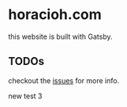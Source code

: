 # horacioh.com

this website is built with Gatsby.

## TODOs

checkout the [issues](https://github.com/horacioh/horacioh.com/issues?q=is%3Aissue+is%3Aopen+sort%3Aupdated-desc) for more info.

new test 3
